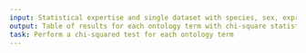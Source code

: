 ```yaml
---
input: Statistical expertise and single dataset with species, sex, expression and phenotype data
output: Table of results for each ontology term with chi-square statistic, p-value, corrected p-value
task: Perform a chi-squared test for each ontology term
---
```

